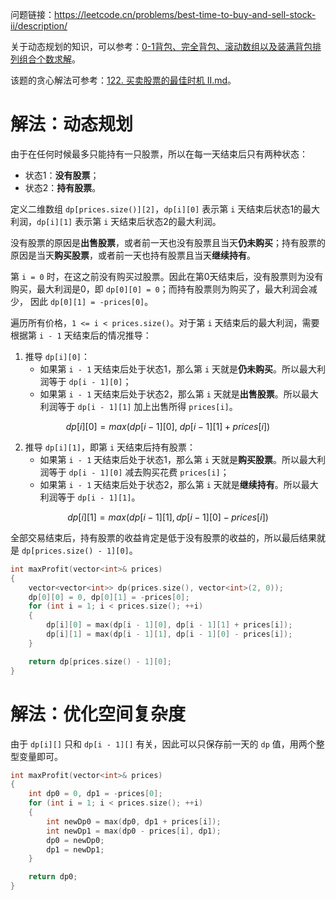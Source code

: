问题链接：https://leetcode.cn/problems/best-time-to-buy-and-sell-stock-ii/description/

关于动态规划的知识，可以参考：[0-1背包、完全背包、滚动数组以及装满背包排列组合个数求解](https://github.com/SakuraMayAi/Tricks-of-Programming/blob/main/Algorithms%20And%20Data%20Structure/0-1%E8%83%8C%E5%8C%85%E3%80%81%E5%AE%8C%E5%85%A8%E8%83%8C%E5%8C%85%E3%80%81%E6%BB%9A%E5%8A%A8%E6%95%B0%E7%BB%84%E4%BB%A5%E5%8F%8A%E8%A3%85%E6%BB%A1%E8%83%8C%E5%8C%85%E6%8E%92%E5%88%97%E7%BB%84%E5%90%88%E4%B8%AA%E6%95%B0%E6%B1%82%E8%A7%A3.md)。

该题的贪心解法可参考：[122. 买卖股票的最佳时机 II.md](https://github.com/SakuraMayAi/LintCode/blob/main/Greedy%20Strategy/122.%20%E4%B9%B0%E5%8D%96%E8%82%A1%E7%A5%A8%E7%9A%84%E6%9C%80%E4%BD%B3%E6%97%B6%E6%9C%BA%20II.md)。

# 解法：动态规划

由于在任何时候最多只能持有一只股票，所以在每一天结束后只有两种状态：
- 状态1：**没有股票**；
- 状态2：**持有股票**。

定义二维数组 `dp[prices.size()][2]`，`dp[i][0]` 表示第 `i` 天结束后状态1的最大利润，`dp[i][1]` 表示第 `i` 天结束后状态2的最大利润。

没有股票的原因是**出售股票**，或者前一天也没有股票且当天**仍未购买**；持有股票的原因是当天**购买股票**，或者前一天也持有股票且当天**继续持有**。

第 `i = 0` 时，在这之前没有购买过股票。因此在第0天结束后，没有股票则为没有购买，最大利润是0，即 `dp[0][0] = 0`；而持有股票则为购买了，最大利润会减少， 因此 `dp[0][1] = -prices[0]`。

遍历所有价格，`1 <= i < prices.size()`。对于第 `i` 天结束后的最大利润，需要根据第 `i - 1` 天结束后的情况推导：

1. 推导 `dp[i][0]`：
   - 如果第 `i - 1` 天结束后处于状态1，那么第 `i` 天就是**仍未购买**。所以最大利润等于 `dp[i - 1][0]`；
   - 如果第 `i - 1` 天结束后处于状态2，那么第 `i` 天就是**出售股票**。所以最大利润等于 `dp[i - 1][1]` 加上出售所得 `prices[i]`。

$$dp[i][0] = max(dp[i - 1][0],\ dp[i - 1][1] + prices[i])$$

2. 推导 `dp[i][1]`，即第 `i` 天结束后持有股票：
   - 如果第 `i - 1` 天结束后处于状态1，那么第 `i` 天就是**购买股票**。所以最大利润等于 `dp[i - 1][0]` 减去购买花费 `prices[i]`；
   - 如果第 `i - 1` 天结束后处于状态2，那么第 `i` 天就是**继续持有**。所以最大利润等于 `dp[i - 1][1]`。

$$dp[i][1] = max(dp[i - 1][1], dp[i - 1][0] - prices[i])$$

全部交易结束后，持有股票的收益肯定是低于没有股票的收益的，所以最后结果就是 `dp[prices.size() - 1][0]`。

```cpp
int maxProfit(vector<int>& prices)
{
    vector<vector<int>> dp(prices.size(), vector<int>(2, 0));
    dp[0][0] = 0, dp[0][1] = -prices[0];
    for (int i = 1; i < prices.size(); ++i)
    {
        dp[i][0] = max(dp[i - 1][0], dp[i - 1][1] + prices[i]);
        dp[i][1] = max(dp[i - 1][1], dp[i - 1][0] - prices[i]);
    }

    return dp[prices.size() - 1][0];
}
```

# 解法：优化空间复杂度

由于 `dp[i][]` 只和 `dp[i - 1][]` 有关，因此可以只保存前一天的 `dp` 值，用两个整型变量即可。

```cpp
int maxProfit(vector<int>& prices)
{
    int dp0 = 0, dp1 = -prices[0];
    for (int i = 1; i < prices.size(); ++i)
    {
        int newDp0 = max(dp0, dp1 + prices[i]);
        int newDp1 = max(dp0 - prices[i], dp1);
        dp0 = newDp0;
        dp1 = newDp1;
    }

    return dp0;
}
```
